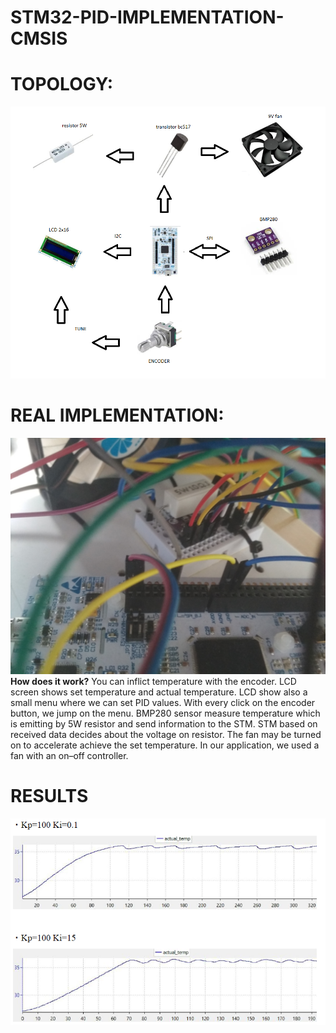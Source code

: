 # STM32-PID-IMPLEMENTATION-CMSIS

# TOPOLOGY:
![](photos/topology.png)
# REAL IMPLEMENTATION:
![](photos/IMG_20200204_113213.jpg)
**How does it work?**
You can inflict temperature with the encoder. LCD screen shows set temperature and actual temperature.  LCD show also a small menu where we can set PID values. With every click on the encoder button, we jump on the menu. 
BMP280 sensor measure temperature which is emitting by 5W resistor and send information to the STM. STM based on received data decides about the voltage on resistor.
The fan may be turned on to accelerate achieve the set temperature. In our application, we used a fan with an on–off controller.
# RESULTS
![](photos/test.PNG)
<!--stackedit_data:
eyJoaXN0b3J5IjpbLTUzMTY3NTkzM119
-->